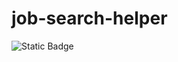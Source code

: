 # job-search-helper

![Static Badge](https://img.shields.io/badge/node-v20.11.0-%23339933.svg?style=flat&logo=Node.js&logoColor=%23339933)
